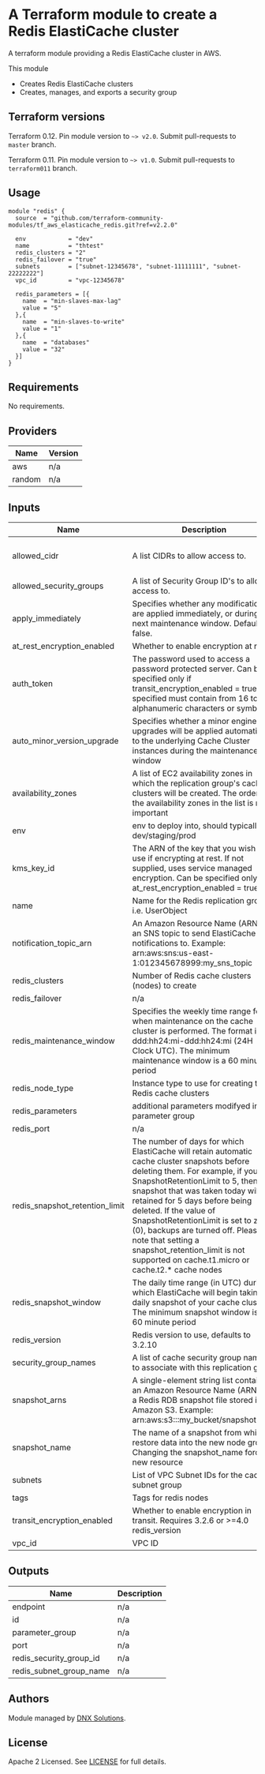 # A Terraform module to create a Redis ElastiCache cluster

A terraform module providing a Redis ElastiCache cluster in AWS.

This module

- Creates Redis ElastiCache clusters
- Creates, manages, and exports a security group

## Terraform versions

Terraform 0.12. Pin module version to `~> v2.0`. Submit pull-requests to `master` branch.

Terraform 0.11. Pin module version to `~> v1.0`. Submit pull-requests to `terraform011` branch.

## Usage

```hcl
module "redis" {
  source  = "github.com/terraform-community-modules/tf_aws_elasticache_redis.git?ref=v2.2.0"

  env            = "dev"
  name           = "thtest"
  redis_clusters = "2"
  redis_failover = "true"
  subnets        = ["subnet-12345678", "subnet-11111111", "subnet-22222222"]
  vpc_id         = "vpc-12345678"

  redis_parameters = [{
    name  = "min-slaves-max-lag"
    value = "5"
  },{
    name  = "min-slaves-to-write"
    value = "1"
  },{
    name  = "databases"
    value = "32"
  }]
}
```

<!-- BEGINNING OF PRE-COMMIT-TERRAFORM DOCS HOOK -->
## Requirements

No requirements.

## Providers

| Name | Version |
|------|---------|
| aws | n/a |
| random | n/a |

## Inputs

| Name | Description | Type | Default | Required |
|------|-------------|------|---------|:--------:|
| allowed\_cidr | A list CIDRs to allow access to. | `list(string)` | <pre>[<br>  "127.0.0.1/32"<br>]</pre> | no |
| allowed\_security\_groups | A list of Security Group ID's to allow access to. | `list(string)` | `[]` | no |
| apply\_immediately | Specifies whether any modifications are applied immediately, or during the next maintenance window. Default is false. | `bool` | `false` | no |
| at\_rest\_encryption\_enabled | Whether to enable encryption at rest | `bool` | `false` | no |
| auth\_token | The password used to access a password protected server. Can be specified only if transit\_encryption\_enabled = true. If specified must contain from 16 to 128 alphanumeric characters or symbols | `string` | `null` | no |
| auto\_minor\_version\_upgrade | Specifies whether a minor engine upgrades will be applied automatically to the underlying Cache Cluster instances during the maintenance window | `bool` | `true` | no |
| availability\_zones | A list of EC2 availability zones in which the replication group's cache clusters will be created. The order of the availability zones in the list is not important | `list(string)` | `[]` | no |
| env | env to deploy into, should typically dev/staging/prod | `string` | n/a | yes |
| kms\_key\_id | The ARN of the key that you wish to use if encrypting at rest. If not supplied, uses service managed encryption. Can be specified only if at\_rest\_encryption\_enabled = true | `string` | `""` | no |
| name | Name for the Redis replication group i.e. UserObject | `string` | n/a | yes |
| notification\_topic\_arn | An Amazon Resource Name (ARN) of an SNS topic to send ElastiCache notifications to. Example: arn:aws:sns:us-east-1:012345678999:my\_sns\_topic | `string` | `""` | no |
| redis\_clusters | Number of Redis cache clusters (nodes) to create | `string` | n/a | yes |
| redis\_failover | n/a | `bool` | `false` | no |
| redis\_maintenance\_window | Specifies the weekly time range for when maintenance on the cache cluster is performed. The format is ddd:hh24:mi-ddd:hh24:mi (24H Clock UTC). The minimum maintenance window is a 60 minute period | `string` | `"fri:08:00-fri:09:00"` | no |
| redis\_node\_type | Instance type to use for creating the Redis cache clusters | `string` | `"cache.m3.medium"` | no |
| redis\_parameters | additional parameters modifyed in parameter group | `list(map(any))` | `[]` | no |
| redis\_port | n/a | `number` | `6379` | no |
| redis\_snapshot\_retention\_limit | The number of days for which ElastiCache will retain automatic cache cluster snapshots before deleting them. For example, if you set SnapshotRetentionLimit to 5, then a snapshot that was taken today will be retained for 5 days before being deleted. If the value of SnapshotRetentionLimit is set to zero (0), backups are turned off. Please note that setting a snapshot\_retention\_limit is not supported on cache.t1.micro or cache.t2.\* cache nodes | `number` | `0` | no |
| redis\_snapshot\_window | The daily time range (in UTC) during which ElastiCache will begin taking a daily snapshot of your cache cluster. The minimum snapshot window is a 60 minute period | `string` | `"06:30-07:30"` | no |
| redis\_version | Redis version to use, defaults to 3.2.10 | `string` | `"3.2.10"` | no |
| security\_group\_names | A list of cache security group names to associate with this replication group | `list(string)` | `[]` | no |
| snapshot\_arns | A single-element string list containing an Amazon Resource Name (ARN) of a Redis RDB snapshot file stored in Amazon S3. Example: arn:aws:s3:::my\_bucket/snapshot1.rdb | `list(string)` | `[]` | no |
| snapshot\_name | The name of a snapshot from which to restore data into the new node group. Changing the snapshot\_name forces a new resource | `string` | `""` | no |
| subnets | List of VPC Subnet IDs for the cache subnet group | `list(string)` | n/a | yes |
| tags | Tags for redis nodes | `map(string)` | `{}` | no |
| transit\_encryption\_enabled | Whether to enable encryption in transit. Requires 3.2.6 or >=4.0 redis\_version | `bool` | `false` | no |
| vpc\_id | VPC ID | `string` | n/a | yes |

## Outputs

| Name | Description |
|------|-------------|
| endpoint | n/a |
| id | n/a |
| parameter\_group | n/a |
| port | n/a |
| redis\_security\_group\_id | n/a |
| redis\_subnet\_group\_name | n/a |

<!-- END OF PRE-COMMIT-TERRAFORM DOCS HOOK -->

## Authors

Module managed by [DNX Solutions](https://github.com/DNXLabs).
## License

Apache 2 Licensed. See [LICENSE](https://github.com/DNXLabs/terraform-aws-template/blob/master/LICENSE) for full details.
